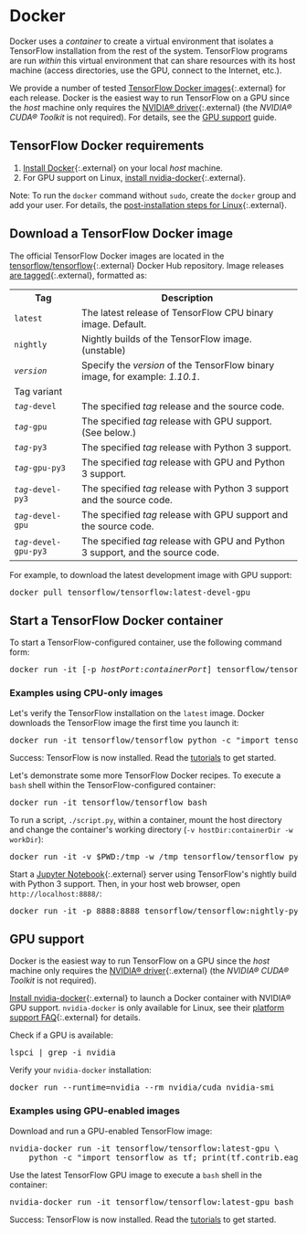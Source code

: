# Docker

Docker uses a *container* to create a virtual environment that isolates a
TensorFlow installation from the rest of the system. TensorFlow programs are run
*within* this virtual environment that can share resources with its host machine
(access directories, use the GPU, connect to the Internet, etc.).

We provide a number of tested
[TensorFlow Docker images](https://hub.docker.com/r/tensorflow/tensorflow/){:.external}
for each release. Docker is the easiest way to run TensorFlow on a GPU since the
*host* machine only requires the
[NVIDIA® driver](https://github.com/NVIDIA/nvidia-docker/wiki/Frequently-Asked-Questions#how-do-i-install-the-nvidia-driver){:.external}
(the *NVIDIA® CUDA® Toolkit* is not required). For details, see the [GPU support](./gpu.md) guide.


## TensorFlow Docker requirements

1. [Install Docker](https://docs.docker.com/install/){:.external} on
   your local *host* machine.
2. For GPU support on Linux, [install nvidia-docker](https://github.com/NVIDIA/nvidia-docker){:.external}.

Note: To run the `docker` command without `sudo`, create the `docker` group and
add your user. For details, the
[post-installation steps for Linux](https://docs.docker.com/install/linux/linux-postinstall/){:.external}.


## Download a TensorFlow Docker image

The official TensorFlow Docker images are located in the 
[tensorflow/tensorflow](https://hub.docker.com/r/tensorflow/tensorflow/){:.external}
Docker Hub repository. Image releases [are tagged](https://hub.docker.com/r/tensorflow/tensorflow/tags/){:.external},
formatted as:

<table>
  <tr><th>Tag</th><th>Description</th></tr>
  <tr><td><code>latest</code></td><td>The latest release of TensorFlow CPU binary image. Default.</td></tr>
  <tr><td><code>nightly</code></td><td>Nightly builds of the TensorFlow image. (unstable)</td></tr>
  <tr><td><code><em>version</em></code></td><td>Specify the <em>version</em> of the TensorFlow binary image, for example: <em>1.10.1</em>.</td></tr>
  <tr class="alt"><td colspan="2">Tag variant</td></tr>
  <tr><td><code><em>tag</em>-devel<code></td><td>The specified <em>tag</em> release and the source code.</td></tr>
  <tr><td><code><em>tag</em>-gpu<code></td><td>The specified <em>tag</em> release with GPU support. (See below.)</td></tr>
  <tr><td><code><em>tag</em>-py3<code></td><td>The specified <em>tag</em> release with Python 3 support.</td></tr>
  <tr><td><code><em>tag</em>-gpu-py3<code></td><td>The specified <em>tag</em> release with GPU and Python 3 support.</td></tr>
  <tr><td><code><em>tag</em>-devel-py3<code></td><td>The specified <em>tag</em> release with Python 3 support and the source code.</td></tr>
  <tr><td><code><em>tag</em>-devel-gpu<code></td><td>The specified <em>tag</em> release with GPU support and the source code.</td></tr>
  <tr><td><code><em>tag</em>-devel-gpu-py3<code></td><td>The specified <em>tag</em> release with GPU and Python 3 support, and the source code.</td></tr>
</table>

For example, to download the latest development image with GPU support:

<pre class="devsite-terminal devsite-click-to-copy">
docker pull tensorflow/tensorflow:latest-devel-gpu
</pre>

## Start a TensorFlow Docker container

To start a TensorFlow-configured container, use the following command form:

<pre class="devsite-terminal devsite-click-to-copy">
docker run -it [-p <em>hostPort</em>:<em>containerPort</em>] tensorflow/tensorflow[:<em>tag</em>] [<em>command</em>]
</pre>

### Examples using CPU-only images

Let's verify the TensorFlow installation on the `latest` image. Docker downloads
the TensorFlow image the first time you launch it:

<pre class="devsite-terminal devsite-click-to-copy prettyprint lang-bsh">
docker run -it tensorflow/tensorflow python -c "import tensorflow as tf; print(tf.__version__)"
</pre>

Success: TensorFlow is now installed. Read the [tutorials](../tutorials) to get started.

Let's demonstrate some more TensorFlow Docker recipes. To execute a `bash` shell
within the TensorFlow-configured container:

<pre class="devsite-terminal devsite-click-to-copy">
docker run -it tensorflow/tensorflow bash
</pre>

To run a script, `./script.py`, within a container, mount the host directory and
change the container's working directory (`-v hostDir:containerDir -w workDir`):

<pre class="devsite-terminal devsite-click-to-copy prettyprint lang-bsh">
docker run -it -v $PWD:/tmp -w /tmp tensorflow/tensorflow python script.py
</pre>

Start a [Jupyter Notebook](https://jupyter.org/){:.external} server using
TensorFlow's nightly build with Python 3 support. Then, in your host web browser,
open `http://localhost:8888/`:

<pre class="devsite-terminal devsite-click-to-copy">
docker run -it -p 8888:8888 tensorflow/tensorflow:nightly-py3
</pre>


## GPU support

Docker is the easiest way to run TensorFlow on a GPU since the *host* machine
only requires the [NVIDIA® driver](https://github.com/NVIDIA/nvidia-docker/wiki/Frequently-Asked-Questions#how-do-i-install-the-nvidia-driver){:.external}
(the *NVIDIA® CUDA® Toolkit* is not required).

[Install nvidia-docker](https://github.com/NVIDIA/nvidia-docker){:.external} to
launch a Docker container with NVIDIA® GPU support. `nvidia-docker` is only
available for Linux, see their
[platform support FAQ](https://github.com/NVIDIA/nvidia-docker/wiki/Frequently-Asked-Questions#platform-support){:.external}
for details.

Check if a GPU is available:

<pre class="devsite-terminal devsite-click-to-copy">
lspci | grep -i nvidia
</pre>

Verify your `nvidia-docker` installation:

<pre class="devsite-terminal devsite-click-to-copy">
docker run --runtime=nvidia --rm nvidia/cuda nvidia-smi
</pre>

### Examples using GPU-enabled images

Download and run a GPU-enabled TensorFlow image:

<pre class="devsite-terminal devsite-click-to-copy prettyprint lang-bsh">
nvidia-docker run -it tensorflow/tensorflow:latest-gpu \
    python -c "import tensorflow as tf; print(tf.contrib.eager.num_gpus())"
</pre>

Use the latest TensorFlow GPU image to execute a `bash` shell in the container:

<pre class="devsite-terminal devsite-click-to-copy">
nvidia-docker run -it tensorflow/tensorflow:latest-gpu bash
</pre>

Success: TensorFlow is now installed. Read the [tutorials](../tutorials) to get started.

